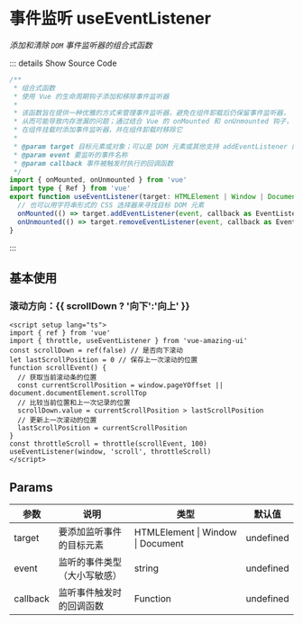 # 事件监听 useEventListener

<GlobalElement />

_添加和清除 `DOM` 事件监听器的组合式函数_

::: details Show Source Code

```ts
/**
 * 组合式函数
 * 使用 Vue 的生命周期钩子添加和移除事件监听器
 *
 * 该函数旨在提供一种优雅的方式来管理事件监听器，避免在组件卸载后仍保留事件监听器，
 * 从而可能导致内存泄漏的问题；通过结合 Vue 的 onMounted 和 onUnmounted 钩子，
 * 在组件挂载时添加事件监听器，并在组件卸载时移除它
 *
 * @param target 目标元素或对象；可以是 DOM 元素或其他支持 addEventListener 的对象
 * @param event 要监听的事件名称
 * @param callback 事件被触发时执行的回调函数
 */
import { onMounted, onUnmounted } from 'vue'
import type { Ref } from 'vue'
export function useEventListener(target: HTMLElement | Window | Document, event: string, callback: Function): void {
  // 也可以用字符串形式的 CSS 选择器来寻找目标 DOM 元素
  onMounted(() => target.addEventListener(event, callback as EventListenerOrEventListenerObject))
  onUnmounted(() => target.removeEventListener(event, callback as EventListenerOrEventListenerObject))
}
```

:::

<script setup lang="ts">
import { ref } from 'vue'
import { throttle, useEventListener } from 'vue-amazing-ui'
const scrollDown = ref(false) // 是否向下滚动
let lastScrollPosition = 0 // 保存上一次滚动的位置
function scrollEvent () {
  // 获取当前滚动条的位置
  const currentScrollPosition = window.pageYOffset || document.documentElement.scrollTop
  // 比较当前位置和上一次记录的位置
  scrollDown.value = currentScrollPosition > lastScrollPosition
  // 更新上一次滚动的位置
  lastScrollPosition = currentScrollPosition
}
const throttleScroll = throttle(scrollEvent, 100)
useEventListener(window, 'scroll', throttleScroll)
</script>

## 基本使用

<h3>滚动方向：{{ scrollDown ? '向下':'向上' }}</h3>

```vue
<script setup lang="ts">
import { ref } from 'vue'
import { throttle, useEventListener } from 'vue-amazing-ui'
const scrollDown = ref(false) // 是否向下滚动
let lastScrollPosition = 0 // 保存上一次滚动的位置
function scrollEvent() {
  // 获取当前滚动条的位置
  const currentScrollPosition = window.pageYOffset || document.documentElement.scrollTop
  // 比较当前位置和上一次记录的位置
  scrollDown.value = currentScrollPosition > lastScrollPosition
  // 更新上一次滚动的位置
  lastScrollPosition = currentScrollPosition
}
const throttleScroll = throttle(scrollEvent, 100)
useEventListener(window, 'scroll', throttleScroll)
</script>
```

## Params

| 参数     | 说明                         | 类型                                      | 默认值    |
| -------- | ---------------------------- | ----------------------------------------- | --------- |
| target   | 要添加监听事件的目标元素     | HTMLElement &#124; Window &#124; Document | undefined |
| event    | 监听的事件类型（大小写敏感） | string                                    | undefined |
| callback | 监听事件触发时的回调函数     | Function                                  | undefined |
